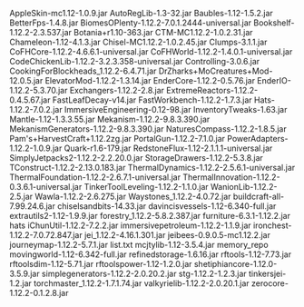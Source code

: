 AppleSkin-mc1.12-1.0.9.jar
AutoRegLib-1.3-32.jar
Baubles-1.12-1.5.2.jar
BetterFps-1.4.8.jar
BiomesOPlenty-1.12.2-7.0.1.2444-universal.jar
Bookshelf-1.12.2-2.3.537.jar
Botania+r1.10-363.jar
CTM-MC1.12.2-1.0.2.31.jar
Chameleon-1.12-4.1.3.jar
Chisel-MC1.12.2-1.0.2.45.jar
Clumps-3.1.1.jar
CoFHCore-1.12.2-4.6.6.1-universal.jar
CoFHWorld-1.12.2-1.4.0.1-universal.jar
CodeChickenLib-1.12.2-3.2.3.358-universal.jar
Controlling-3.0.6.jar
CookingForBlockheads_1.12.2-6.4.71.jar
DrZharks+MoCreatures+Mod-12.0.5.jar
ElevatorMod-1.12.2-1.3.14.jar
EnderCore-1.12.2-0.5.76.jar
EnderIO-1.12.2-5.3.70.jar
Exchangers-1.12.2-2.8.jar
ExtremeReactors-1.12.2-0.4.5.67.jar
FastLeafDecay-v14.jar
FastWorkbench-1.12.2-1.7.3.jar
Hats-1.12.2-7.0.2.jar
ImmersiveEngineering-0.12-98.jar
InventoryTweaks-1.63.jar
Mantle-1.12-1.3.3.55.jar
Mekanism-1.12.2-9.8.3.390.jar
MekanismGenerators-1.12.2-9.8.3.390.jar
NaturesCompass-1.12.2-1.8.5.jar
Pam's+HarvestCraft+1.12.2zg.jar
PortalGun-1.12.2-7.1.0.jar
PowerAdapters-1.12.2-1.0.9.jar
Quark-r1.6-179.jar
RedstoneFlux-1.12-2.1.1.1-universal.jar
SimplyJetpacks2-1.12.2-2.2.20.0.jar
StorageDrawers-1.12.2-5.3.8.jar
TConstruct-1.12.2-2.13.0.183.jar
ThermalDynamics-1.12.2-2.5.6.1-universal.jar
ThermalFoundation-1.12.2-2.6.7.1-universal.jar
ThermalInnovation-1.12.2-0.3.6.1-universal.jar
TinkerToolLeveling-1.12.2-1.1.0.jar
WanionLib-1.12.2-2.5.jar
Wawla-1.12.2-2.6.275.jar
Waystones_1.12.2-4.0.72.jar
buildcraft-all-7.99.24.6.jar
chiselsandbits-14.33.jar
davincisvessels-1.12-6.340-full.jar
extrautils2-1.12-1.9.9.jar
forestry_1.12.2-5.8.2.387.jar
furniture-6.3.1-1.12.2.jar
hats
iChunUtil-1.12.2-7.2.2.jar
immersivepetroleum-1.12.2-1.1.9.jar
ironchest-1.12.2-7.0.72.847.jar
jei_1.12.2-4.16.1.301.jar
jeibees-0.9.0.5-mc1.12.2.jar
journeymap-1.12.2-5.7.1.jar
list.txt
mcjtylib-1.12-3.5.4.jar
memory_repo
movingworld-1.12-6.342-full.jar
refinedstorage-1.6.16.jar
rftools-1.12-7.73.jar
rftoolsdim-1.12-5.71.jar
rftoolspower-1.12-1.2.0.jar
shetiphiancore-1.12.0-3.5.9.jar
simplegenerators-1.12.2-2.0.20.2.jar
stg-1.12.2-1.2.3.jar
tinkersjei-1.2.jar
torchmaster_1.12.2-1.7.1.74.jar
valkyrielib-1.12.2-2.0.20.1.jar
zerocore-1.12.2-0.1.2.8.jar
